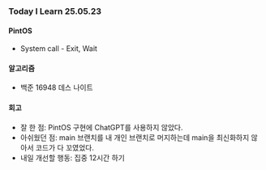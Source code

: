 ### Today I Learn 25.05.23

#### PintOS
 - System call - Exit, Wait

#### 알고리즘
 - 백준 16948 데스 나이트

#### 회고
* 잘 한 점: PintOS 구현에 ChatGPT를 사용하지 않았다. 
* 아쉬웠던 점: main 브랜치를 내 개인 브랜치로 머지하는데 main을 최신화하지 않아서 코드가 다 꼬였었다. 
* 내일 개선할 행동: 집중 12시간 하기
